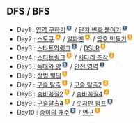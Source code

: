 ## DFS / BFS
- Day1 : [영역 구하기](https://www.acmicpc.net/problem/2583)<img src="./images/silver1.JPG" height="17" width="17"> / [단지 번호 붙이기](https://www.acmicpc.net/problem/2667)<img src="./images/silver1.JPG" height="17" width="17">
- Day2 : [스도쿠](https://www.acmicpc.net/problem/2580)<img src="./images/gold4.JPG" height="17" width="17"> / [알파벳](https://www.acmicpc.net/problem/1987)<img src="./images/gold4.JPG" height="17" width="17"> / [암호 만들기](https://www.acmicpc.net/problem/1759)<img src="./images/gold5.JPG" height="17" width="17">
- Day3 : [스타트와링크](https://www.acmicpc.net/problem/14889)<img src="./images/silver3.JPG" height="17" width="17"> / [DSLR](https://www.acmicpc.net/problem/9019)<img src="./images/gold5.JPG" height="17" width="17">
- Day4 : [스타트링크](https://www.acmicpc.net/problem/5014)<img src="./images/gold5.JPG" height="17" width="17"> / [사다리 조작](https://www.acmicpc.net/problem/15684)<img src="./images/gold5.JPG" height="17" width="17">
- Day5 : [늑대와 양](https://www.acmicpc.net/problem/16956)<img src="./images/silver5.JPG" height="17" width="17"> / [안전 영역](https://www.acmicpc.net/problem/2468)<img src="./images/silver1.JPG" height="17" width="17">
- Day6 : [상범 빌딩](https://www.acmicpc.net/problem/6593)<img src="./images/gold5.JPG" height="17" width="17">
- Day7 : [구슬 탈출](https://www.acmicpc.net/problem/13459)<img src="./images/gold3.JPG" height="17" width="17"> / [구슬 탈출2](https://www.acmicpc.net/problem/13460)<img src="./images/gold2.JPG" height="17" width="17">
- Day8 : [숨바꼭질2](https://www.acmicpc.net/problem/12851)<img src="./images/gold5.JPG" height="17" width="17"> / [숨바꼭질4](https://www.acmicpc.net/problem/13913)<img src="./images/gold4.JPG" height="17" width="17">
- Day9 : [구슬탈출4](https://www.acmicpc.net/problem/15653)<img src="./images/gold2.JPG" height="17" width="17"> / [숫자판 펌프](https://www.acmicpc.net/problem/2210)<img src="./images/silver2.JPG" height="17" width="17">
- Day10 : [종이의 개수](https://www.acmicpc.net/problem/1780)<img src="./images/silver2.JPG" height="17" width="17"> / [연구](https://www.acmicpc.net/problem/14502)<img src="./images/gold5.JPG" height="17" width="17">
